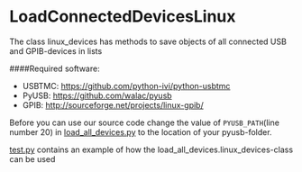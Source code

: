 LoadConnectedDevicesLinux
=========================

The class linux_devices has methods to save objects of all connected USB and GPIB-devices in lists

####Required software: 
- USBTMC: https://github.com/python-ivi/python-usbtmc
- PyUSB: https://github.com/walac/pyusb
- GPIB: http://sourceforge.net/projects/linux-gpib/

Before you can use our source code change the value of ```PYUSB_PATH```(line number 20) in [load_all_devices.py](https://github.com/PythonLabInstControl/LoadConnectedDevicesLinux/blob/master/load_all_devices.py) to the location of your pyusb-folder.

[test.py](https://github.com/PythonLabInstControl/LoadConnectedDevicesLinux/blob/master/test.py) contains an example of how the load_all_devices.linux_devices-class can be used
